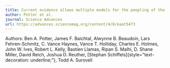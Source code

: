 ```yaml
---
title: Current evidence allows multiple models for the peopling of the Americas
author: Potter et al.
journal: Science Advances
url: https://advances.sciencemag.org/content/4/8/eaat5473
---
```


Authors: Ben A. Potter, James F. Baichtal, Alwynne B. Beaudoin, Lars Fehren-Schmitz, C. Vance Haynes, Vance T. Holliday,
Charles E. Holmes, John W. Ives, Robert L. Kelly, Bastien Llamas, Ripan S. Malhi, D. Shane Miller,
David Reich, Joshua D. Reuther, [Stephan Schiffels]{style="text-decoration: underline;"}, Todd A. Surovell
